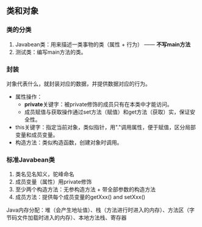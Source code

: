 ## 类和对象
### 类的分类
1. Javabean类：用来描述一类事物的类（属性 + 行为） —— **不写main方法**
2. 测试类：编写main方法的类。

### 封装
对象代表什么，就封装对应的数据，并提供数据对应的行为。
- 属性操作：
  - **private**关键字：被private修饰的成员只有在本类中才能访问。
  - 成员赋值与获取操作通过set方法（赋值）和get方法（获取）实，保证安全性。
- this关键字：指定当前对象，类似指针，用"."调用属性，便于赋值，区分局部变量和成员变量。
- 构造方法：类似构造函数，创建对象时调用。

### 标准Javabean类
  1. 类名见名知义，驼峰命名
  2. 成员变量（属性）用private修饰
  3. 至少两个构造方法：无参构造方法 + 带全部参数的构造方法
  4. 成员方法：提供每个成员变量的getXxx() and setXxx()

Java内存分配：堆（会产生地址值）、栈（方法进行时进入的内存）、方法区（字节码文件加载时进入的内存）、本地方法栈、寄存器
